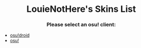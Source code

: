 <h1 align="center">LouieNotHere's Skins List</h1>

<h3 align="center">Please select an osu! client:</h3>

- [osu!droid](https://github.com/LouieNotHere/LouieNotHere/blob/main/DROIDSKINS.md)
- [osu!](https://github.com/LouieNotHere/LouieNotHere/blob/main/OSUSKINS.md)
